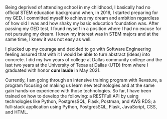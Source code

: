 Being deprived of attending school in my childhood, I basically had no official STEM education background when, in 2016, I started preparing for my GED. I committed myself to achieve my dream and ambition regardless of how old I was and how shaky my basic education foundation was. After passing my GED test, I found myself in a position where I had no excuse for not pursuing my dream. I knew my interest was in STEM majors and at the same time, I knew it was not easy as well.<br>

I plucked up my courage and decided to go with Software Engineering feeling assured that with it I would be able to turn abstract (ideas) into concrete. I did my two years of college at Dallas community college and the last two years at the University of Texas at Dallas (UTD) from where I graduated with honor **cum laude** in May 2021.<br>

Currently, I am going through an intensive training program with Revature, a program focusing on making us learn new technologies and at the same gain hands-on experience with those technologies. So far, I have been trained on how to develop the following: a RESTFull API by using technologies like Python, PostgresSQL, Flask, Postman, and AWS RDS; a full-stack application using Python, PostgresSQL, Flask, JavaScript, CSS, and HTML.

